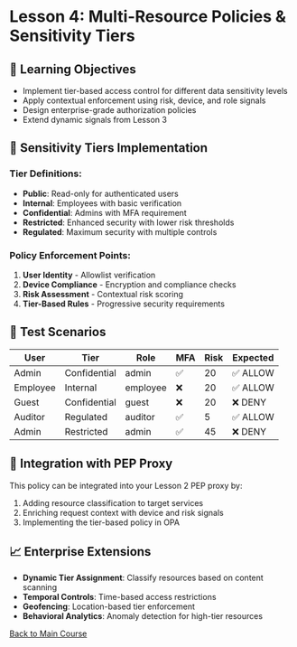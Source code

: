 # Lesson 4: Multi-Resource Policies & Sensitivity Tiers

## 🎯 Learning Objectives
- Implement tier-based access control for different data sensitivity levels
- Apply contextual enforcement using risk, device, and role signals
- Design enterprise-grade authorization policies
- Extend dynamic signals from Lesson 3

## 🔐 Sensitivity Tiers Implementation

### Tier Definitions:
- **Public**: Read-only for authenticated users
- **Internal**: Employees with basic verification  
- **Confidential**: Admins with MFA requirement
- **Restricted**: Enhanced security with lower risk thresholds
- **Regulated**: Maximum security with multiple controls

### Policy Enforcement Points:
1. **User Identity** - Allowlist verification
2. **Device Compliance** - Encryption and compliance checks
3. **Risk Assessment** - Contextual risk scoring
4. **Tier-Based Rules** - Progressive security requirements

## 🧪 Test Scenarios

| User | Tier | Role | MFA | Risk | Expected |
|------|------|------|-----|------|----------|
| Admin | Confidential | admin | ✅ | 20 | ✅ ALLOW |
| Employee | Internal | employee | ❌ | 20 | ✅ ALLOW |
| Guest | Confidential | guest | ❌ | 20 | ❌ DENY |
| Auditor | Regulated | auditor | ✅ | 5 | ✅ ALLOW |
| Admin | Restricted | admin | ✅ | 45 | ❌ DENY |

## 🚀 Integration with PEP Proxy

This policy can be integrated into your Lesson 2 PEP proxy by:
1. Adding resource classification to target services
2. Enriching request context with device and risk signals
3. Implementing the tier-based policy in OPA

## 📈 Enterprise Extensions

- **Dynamic Tier Assignment**: Classify resources based on content scanning
- **Temporal Controls**: Time-based access restrictions
- **Geofencing**: Location-based tier enforcement
- **Behavioral Analytics**: Anomaly detection for high-tier resources

[Back to Main Course](../../README.md)
